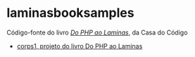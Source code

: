 # laminasbooksamples

Código-fonte do livro [_Do PHP ao Laminas_](https://www.casadocodigo.com.br/products/livro-php-laminas), da Casa do Código

* [corps1, projeto do livro Do PHP ao Laminas](corps1.zip)
